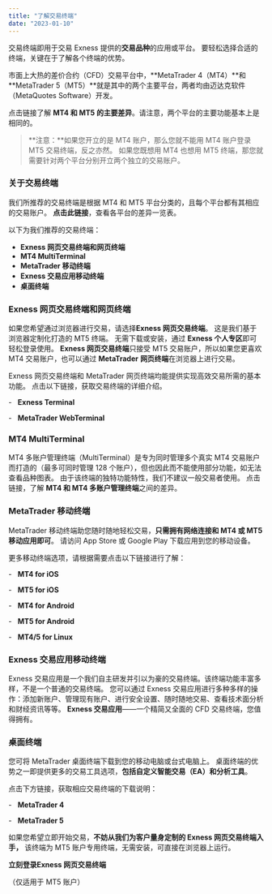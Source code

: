```yaml
---
title: "了解交易终端"
date: "2023-01-10"
---
```


交易终端即用于交易 Exness 提供的**交易品种**的应用或平台。 要轻松选择合适的终端，关键在于了解各个终端的优势。

市面上大热的差价合约（CFD）交易平台中，**MetaTrader 4（MT4）**和 **MetaTrader 5（MT5）**就是其中的两个主要平台，两者均由迈达克软件（MetaQuotes Software）开发。

点击链接了解 **MT4 和 MT5 的主要差异**。请注意，两个平台的主要功能基本上是相同的。

> **注意：**如果您开立的是 MT4 账户，那么您就不能用 MT4 账户登录 MT5 交易终端，反之亦然。 如果您既想用 MT4 也想用 MT5 终端，那您就需要针对两个平台分别开立两个独立的交易账户。

### 关于交易终端

我们所推荐的交易终端是根据 MT4 和 MT5 平台分类的，且每个平台都有其相应的交易账户。 **点击此链接**，查看各平台的差异一览表。

以下为我们推荐的交易终端：

- **Exness 网页交易终端和网页终端**
- **MT4 MultiTerminal**
- **MetaTrader 移动终端**
- **Exness 交易应用移动终端**
- **桌面终端**

### Exness 网页交易终端和网页终端

如果您希望通过浏览器进行交易，请选择**Exness 网页交易终端**。 这是我们基于浏览器定制化打造的 MT5 终端。 无需下载或安装，通过 **Exness 个人专区**即可轻松登录使用。 **Exness 网页交易终端**只接受 MT5 交易账户，所以如果您更喜欢 MT4 交易账户，也可以通过 **MetaTrader** **网页终端**在浏览器上进行交易。

Exness 网页交易终端和 MetaTrader 网页终端均能提供实现高效交易所需的基本功能。 点击以下链接，获取交易终端的详细介绍。

-   **Exness Terminal**

-   **MetaTrader WebTerminal**

### MT4 MultiTerminal

MT4 多账户管理终端（MultiTerminal）是专为同时管理多个真实 MT4 交易账户而打造的（最多可同时管理 128 个账户），但也因此而不能使用部分功能，如无法查看品种图表。 由于该终端的独特功能特性，我们不建议一般交易者使用。 点击链接，了解 **MT4 和 MT4 多账户管理终端**之间的差异。

### MetaTrader 移动终端

MetaTrader 移动终端助您随时随地轻松交易，**只需拥有网络连接和 MT4 或 MT5 移动应用即可**。 请访问 App Store 或 Google Play 下载应用到您的移动设备。

更多移动终端选项，请根据需要点击以下链接进行了解：

-   **MT4 for iOS**

-   **MT5 for iOS**

-   **MT4 for Android**

-   **MT5 for Android**

-   **MT4/5 for Linux**

### Exness 交易应用移动终端

Exness 交易应用是一个我们自主研发并引以为豪的交易终端。该终端功能丰富多样，不是一个普通的交易终端。 您可以通过 Exness 交易应用进行多种多样的操作：添加新账户、管理现有账户、进行安全设置、随时随地交易、查看技术面分析和财经资讯等等。 **Exness 交易应用**——一个精简又全面的 CFD 交易终端，您值得拥有。

### 桌面终端

您可将 MetaTrader 桌面终端下载到您的移动电脑或台式电脑上。 桌面终端的优势之一即提供更多的交易工具选项，**包括自定义智能交易（EA）和分析工具**。

点击下方链接，获取相应交易终端的下载说明：

-   **MetaTrader 4**

-   **MetaTrader 5**

如果您希望立即开始交易，**不妨从我们为客户量身定制的 Exness 网页交易终端入手，** 该终端为 MT5 账户专用终端，无需安装，可直接在浏览器上运行。

**立刻登录Exness 网页交易终端**

（仅适用于 MT5 账户）
